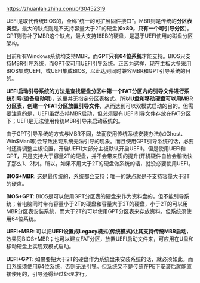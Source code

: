 https://zhuanlan.zhihu.com/p/30452319

UEFI是取代传统BIOS的，全称“统一的可扩展固件接口”。MBR则是传统的**分区表类型**，最大的缺点则是不支持容量大于2T的硬盘(**0x80，只有一个可引导分区**)。GPT则弥补了MBR这个缺点，最大支持18EB的硬盘，是基于UEFI使用的磁盘分区架构。

目前所有Windows系统均支持MBR，而**GPT只有64位系统**才能支持。BIOS只支持MBR引导系统，而GPT仅可用UEFI引导系统。正因为这样，现在主板大多采用BIOS集成UEFI，或UEFI集成BIOS，以此达到同时兼容MBR和GPT引导系统的目的。

**UEFI启动引导系统的方法是查找硬盘分区中第一个FAT分区内的引导文件进行系统引导(设备启动项)**，这里并无指定分区表格式。所以**U盘和移动硬盘可以用MBR分区表，创建一个FAT分区放置引导文件**，从而达到可以双模式启动的目的。但需要注意的是，UEFI虽然支持MBR启动，但必须要有UEFI引导文件存放在FAT分区下；UEFI是无法使用传统MBR引导来启动系统的。

由于GPT引导系统的方式与MBR不同，故而使用传统系统安装办法(如Ghost、Win$Man等)会导致出现系统无法引导的现象。而且使用GPT引导系统的话，必要时还得调整主板设置，开启UEFI(大部分主板默认开启UEFI)。但是使用UEFI和GPT，只是支持大于容量2T的硬盘，并不会带来质的提升(开机硬件自检会稍微快了那么1、2秒)。所以，如果不用大于2T的硬盘做系统的话，就没必要使用UEFI。

**BIOS+MBR**: 这是最传统的，系统都会支持；唯一的缺点就是不支持容量大于2T的硬盘。

**BIOS+GPT**: BIOS是可以使用GPT分区表的硬盘来作为资料盘的，但不能引导系统；若电脑同时带有容量小于2T的硬盘和容量大于2T的硬盘，小于2T的可以用MBR分区表安装系统，而大于2T的可以使用GPT分区表来存放资料。但系统须使用64位系统。

**UEFI+MBR**: 可以把**UEFI设置成Legacy模式(传统模式)让其支持传统MBR启动**，效果同BIOS+MBR；也可以建立FAT分区，放置UEFI启动文件来，可应用在U盘和移动硬盘上实现双模式启动。

**UEFI+GPT**: 如果要把大于2T的硬盘作为系统盘来安装系统的话，就必须如此。而且系统须使用64位系统，否则无法引导。但系统又不是传统在PE下安装后就能直接使用的，引导还得经过处理才行。